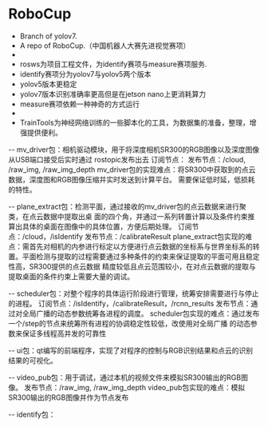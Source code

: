 # RoboCup

- Branch of yolov7.
- A repo of RoboCup.（中国机器人大赛先进视觉赛项）
-
- rosws为项目工程文件，为identify赛项与measure赛项服务.
- identify赛项分为yolov7与yolov5两个版本
- yolov5版本更稳定
- yolov7版本识别准确率更高但是在jetson nano上更消耗算力
- measure赛项依赖一种神奇的方式运行
-
- TrainTools为神经网络训练的一些脚本化的工具，为数据集的准备，整理，增强提供便利。

-- mv_driver包：相机驱动模块，用于将深度相机SR300的RGB图像以及深度图像从USB端口接受后实时通过
rostopic发布出去
    订阅节点：
发布节点：/cloud, /raw_img, /raw_img_depth
mv_driver包的实现难点：将SR300中获取到的点云数据，深度图和RGB图像压缩并实时发送到计算平台。
需要保证低时延，低损耗的特性。

-- plane_extract包：检测平面，通过接收的mv_driver包的点云数据来进行聚类，在点云数据中提取出桌
面的四个角，并通过一系列转置计算以及条件约束推算出具体的桌面在图像中的具体位置，方便后期处理。
订阅节点：/cloud，/isIdentify
发布节点：/calibrateResult
plane_extract包实现的难点：需首先对相机的内参进行标定以方便进行点云数据的坐标系与世界坐标系的转
置。平面检测与提取的过程需要通过多种条件的约束来保证提取的平面可用且稳定性高，SR300提供的点云数据
精度较低且点云范围较小，在对点云数据的提取与提取桌面的条件约束上需要大量的调试。

-- scheduler包：对整个程序的具体运行阶段进行管理，统筹安排需要进行与停止的进程。
订阅节点：/isIdentify，/calibrateResult，/rcnn_results
发布节点：通过对全局广播的动态参数统筹各进程的调度。
scheduler包实现的难点：通过发布一个/step的节点来统筹所有进程的协调稳定性较低，改使用对全局广播
的动态参数来保证多线程高并发的可靠性

-- ui包：qt编写的前端程序，实现了对程序的控制与RGB识别结果和点云的识别结果的可视化。

-- video_pub包：用于调试，通过本机的视频文件来模拟SR300输出的RGB图像。
发布节点：/raw_img, /raw_img_depth
video_pub包实现的难点：模拟SR300输出的RGB图像并作为节点发布

-- identify包：